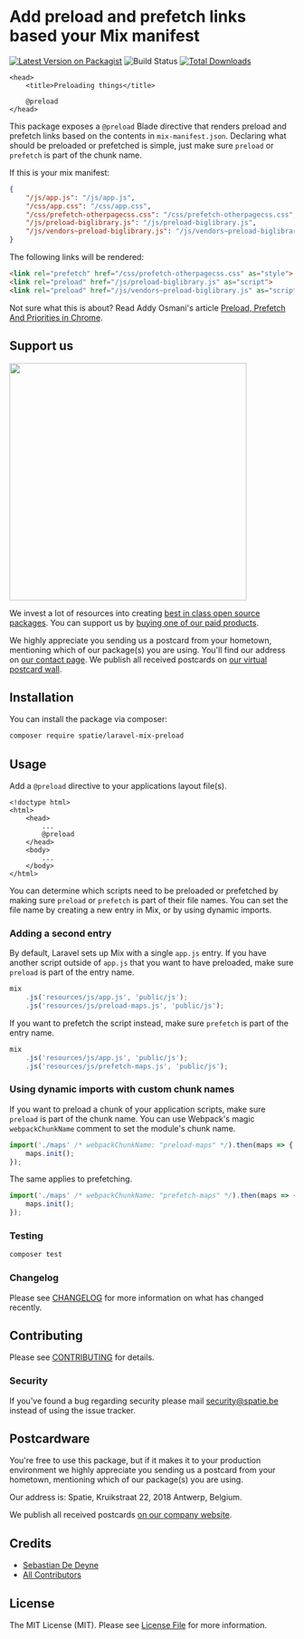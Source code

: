 # Add preload and prefetch links based your Mix manifest

[![Latest Version on Packagist](https://img.shields.io/packagist/v/spatie/laravel-mix-preload.svg?style=flat-square)](https://packagist.org/packages/spatie/laravel-mix-preload)
![Build Status](https://github.com/spatie/laravel-mix-preload/workflows/run-tests/badge.svg)
[![Total Downloads](https://img.shields.io/packagist/dt/spatie/laravel-mix-preload.svg?style=flat-square)](https://packagist.org/packages/spatie/laravel-mix-preload)

```blade
<head>
    <title>Preloading things</title>

    @preload
</head>
```

This package exposes a `@preload` Blade directive that renders preload and prefetch links based on the contents in `mix-manifest.json`. Declaring what should be preloaded or prefetched is simple, just make sure `preload` or `prefetch` is part of the chunk name.

If this is your mix manifest:

```json
{
    "/js/app.js": "/js/app.js",
    "/css/app.css": "/css/app.css",
    "/css/prefetch-otherpagecss.css": "/css/prefetch-otherpagecss.css",
    "/js/preload-biglibrary.js": "/js/preload-biglibrary.js",
    "/js/vendors~preload-biglibrary.js": "/js/vendors~preload-biglibrary.js"
}
```

The following links will be rendered:

```html
<link rel="prefetch" href="/css/prefetch-otherpagecss.css" as="style">
<link rel="preload" href="/js/preload-biglibrary.js" as="script">
<link rel="preload" href="/js/vendors~preload-biglibrary.js" as="script">
```

Not sure what this is about? Read Addy Osmani's article [Preload, Prefetch And Priorities in Chrome](https://medium.com/reloading/preload-prefetch-and-priorities-in-chrome-776165961bbf).

## Support us

[<img src="https://github-ads.s3.eu-central-1.amazonaws.com/laravel-mix-preload.jpg?t=1" width="419px" />](https://spatie.be/github-ad-click/laravel-mix-preload)

We invest a lot of resources into creating [best in class open source packages](https://spatie.be/open-source). You can support us by [buying one of our paid products](https://spatie.be/open-source/support-us).

We highly appreciate you sending us a postcard from your hometown, mentioning which of our package(s) you are using. You'll find our address on [our contact page](https://spatie.be/about-us). We publish all received postcards on [our virtual postcard wall](https://spatie.be/open-source/postcards).

## Installation

You can install the package via composer:

```bash
composer require spatie/laravel-mix-preload
```

## Usage

Add a `@preload` directive to your applications layout file(s).

```blade
<!doctype html>
<html>
    <head>
        ...
        @preload
    </head>
    <body>
        ...
    </body>
</html>
```

You can determine which scripts need to be preloaded or prefetched by making sure `preload` or `prefetch` is part of their file names. You can set the file name by creating a new entry in Mix, or by using dynamic imports.

### Adding a second entry

By default, Laravel sets up Mix with a single `app.js` entry. If you have another script outside of `app.js` that you want to have preloaded, make sure `preload` is part of the entry name.

```js
mix
    .js('resources/js/app.js', 'public/js');
    .js('resources/js/preload-maps.js', 'public/js');
```

If you want to prefetch the script instead, make sure `prefetch` is part of the entry name.

```js
mix
    .js('resources/js/app.js', 'public/js');
    .js('resources/js/prefetch-maps.js', 'public/js');
```

### Using dynamic imports with custom chunk names

If you want to preload a chunk of your application scripts, make sure `preload` is part of the chunk name. You can use Webpack's magic `webpackChunkName` comment to set the module's chunk name.

```js
import('./maps' /* webpackChunkName: "preload-maps" */).then(maps => {
    maps.init();
});
```

The same applies to prefetching.

```js
import('./maps' /* webpackChunkName: "prefetch-maps" */).then(maps => {
    maps.init();
});
```

### Testing

``` bash
composer test
```

### Changelog

Please see [CHANGELOG](CHANGELOG.md) for more information on what has changed recently.

## Contributing

Please see [CONTRIBUTING](https://github.com/spatie/.github/blob/main/CONTRIBUTING.md) for details.

### Security

If you've found a bug regarding security please mail [security@spatie.be](mailto:security@spatie.be) instead of using the issue tracker.

## Postcardware

You're free to use this package, but if it makes it to your production environment we highly appreciate you sending us a postcard from your hometown, mentioning which of our package(s) you are using.

Our address is: Spatie, Kruikstraat 22, 2018 Antwerp, Belgium.

We publish all received postcards [on our company website](https://spatie.be/en/opensource/postcards).

## Credits

- [Sebastian De Deyne](https://github.com/sebastiandedeyne)
- [All Contributors](../../contributors)

## License

The MIT License (MIT). Please see [License File](LICENSE.md) for more information.
